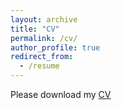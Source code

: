 ```yaml
---
layout: archive
title: "CV"
permalink: /cv/
author_profile: true
redirect_from:
  - /resume
---
```


Please download my [CV](CV.pdf)
